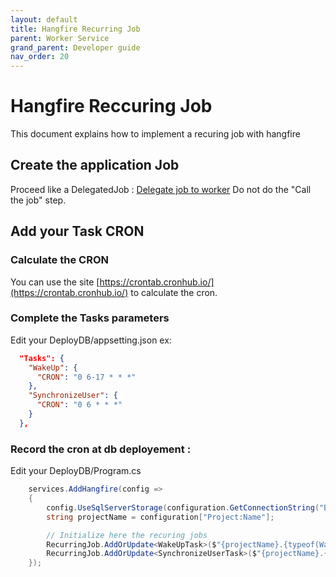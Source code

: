 ```yaml
---
layout: default
title: Hangfire Recurring Job
parent: Worker Service
grand_parent: Developer guide
nav_order: 20
---
```


# Hangfire Reccuring Job
This document explains how to implement a recuring job with hangfire


## Create the application Job
Proceed like a DelegatedJob : [Delegate job to worker](./10-DelegateJobToWorker.md)
Do not do the "Call the job" step.


## Add your Task CRON 
### Calculate the CRON 
You can use the site [https://crontab.cronhub.io/](https://crontab.cronhub.io/) to calculate the cron.

### Complete the Tasks parameters
Edit your DeployDB/appsetting.json
ex:
```json
  "Tasks": {
    "WakeUp": {
      "CRON": "0 6-17 * * *"
    },
    "SynchronizeUser": {
      "CRON": "0 6 * * *"
    }
  },
```

### Record the cron at db deployement :
Edit  your DeployDB/Program.cs
```csharp
    services.AddHangfire(config =>
    {
        config.UseSqlServerStorage(configuration.GetConnectionString("BIADemoDatabase"));
        string projectName = configuration["Project:Name"];

        // Initialize here the recuring jobs
        RecurringJob.AddOrUpdate<WakeUpTask>($"{projectName}.{typeof(WakeUpTask).Name}", t => t.Run(), configuration["Tasks:WakeUp:CRON"]);
        RecurringJob.AddOrUpdate<SynchronizeUserTask>($"{projectName}.{typeof(SynchronizeUserTask).Name}", t => t.Run(), configuration["Tasks:SynchronizeUser:CRON"]);
    });
```
